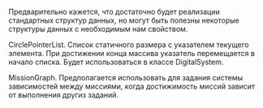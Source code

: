 Предварительно кажется, что достаточно будет реализации стандартных структур данных, но могут быть полезны некоторые структуры данных с необходимым нам свойством. 

CirclePointerList. Список статичного размера с указателем текущего элемента. При достижении конца массива указатель перемещается в начало списка. Будет использоваться в классе DigitalSystem.

MissionGraph. Предполагается использовать для задания системы зависимостей между миссиями, когда достижимость миссий зависит от выполнения другиз заданий.